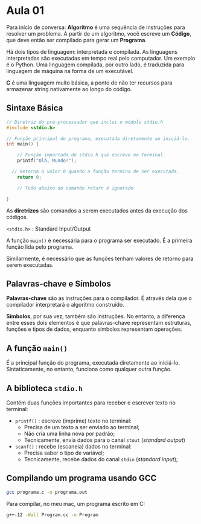 # Aula 01

Para início de conversa: **Algoritmo** é uma sequência de instruções para resolver um problema. A partir de um algoritmo, você escreve um **Código**, que deve então ser compilado para gerar um **Programa**.

Há dois tipos de linguagem: interpretada e compilada. As linguagens interpretadas são executadas em tempo real pelo computador. Um exemplo é o Python. Uma linguagem compilada, por outro lado, é traduzida para linguagem de máquina na forma de um executável.

**C** é uma linguagem muito básica, a ponto de não ter recursos para armazenar string nativamente ao longo do código.

## Sintaxe Básica

```c
// Diretriz do pré-processador que inclui o módulo stdio.h
#include <stdio.h>

// Função principal do programa, executada diretamente ao iniciá-lo.
int main() {

	// Função importada de stdio.h que escreve no Terminal.
	printf("Olá, Mundo!");

  // Retorna o valor 0 quando a função termina de ser executada.
	return 0;

	// Tudo abaixo do comando return é ignorado

}
```

As **diretrizes** são comandos a serem executados antes da execução dos códigos.

`<stdio.h>` : Standard Input/Output

A função `main()` é necessária para o programa ser executado. É a primeira função lida pelo programa.

Similarmente, é necessário que as funções tenham valores de retorno para serem executadas.

## Palavras-chave e Símbolos

**Palavras-chave** são as instruções para o compilador. É através dela que o compilador interpretará o algoritmo construído.

**Símbolos**, por sua vez, também são instruções. No entanto, a diferença entre esses dois elementos é que palavras-chave representam estruturas, funções e tipos de dados, enquanto símbolos representam operações.

## A função `main()`

É a principal função do programa, executada diretamente ao iniciá-lo. Sintaticamente, no entanto, funciona como qualquer outra função.

## A biblioteca `stdio.h`

Contém duas funções importantes para receber e escrever texto no terminal:

- `printf()` : escreve (imprime) texto no terminal:
    - Precisa de um texto a ser enviado ao terminal;
    - Não cria uma linha nova por padrão;
    - Tecnicamente, envia dados para o canal `stout` (*standard output*)
- `scanf()` : recebe (escaneia) dados no terminal:
    - Precisa saber o tipo de variável;
    - Tecnicamente, recebe dados do canal `stdin` (*standard input*);

## Compilando um programa usando GCC

```bash
gcc programa.c -o programa.out
```

Para compilar, no meu mac, um programa escrito em C:

```bash
g++-12 -Wall Program.cc -o Program
```